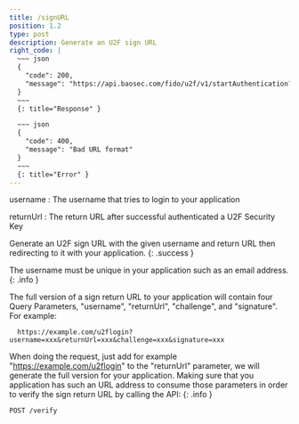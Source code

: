 ```yaml
---
title: /signURL
position: 1.2
type: post
description: Generate an U2F sign URL
right_code: |
  ~~~ json
  {
    "code": 200,
    "message": "https://api.baosec.com/fido/u2f/v1/startAuthentication?username=example-user&returnUrl=https://example.com/u2fLogin&challenge=d39ea54d7a127294033f6d9ff43e5f3d1f6ded3194bc7cda70acb04d5601872c&signature=fb5dbff9c91d0c7f20b661e076f2a91fdf30512694ffbfef7c5fd056ad569739"
  }
  ~~~
  {: title="Response" }

  ~~~ json
  {
    "code": 400,
    "message": "Bad URL format"
  }
  ~~~
  {: title="Error" }
---
```

username
: The username that tries to login to your application

returnUrl
: The return URL after successful authenticated a U2F Security Key

Generate an U2F sign URL with the given username and return URL then redirecting to it with your application.
{: .success }

The username must be unique in your application such as an email address.
{: .info }

The full version of a sign return URL to your application will contain four Query Parameters, "username", "returnUrl", "challenge", and "signature". For example:

```
  https://example.com/u2flogin?username=xxx&returnUrl=xxx&challenge=xxx&signature=xxx
```

When doing the request, just add for example "https://example.com/u2flogin" to the "returnUrl" parameter, we will generate the full version for your application. Making sure that you application has such an URL address to consume those parameters in order to verify the sign return URL by calling the API:
{: .info }

```
POST /verify
```

